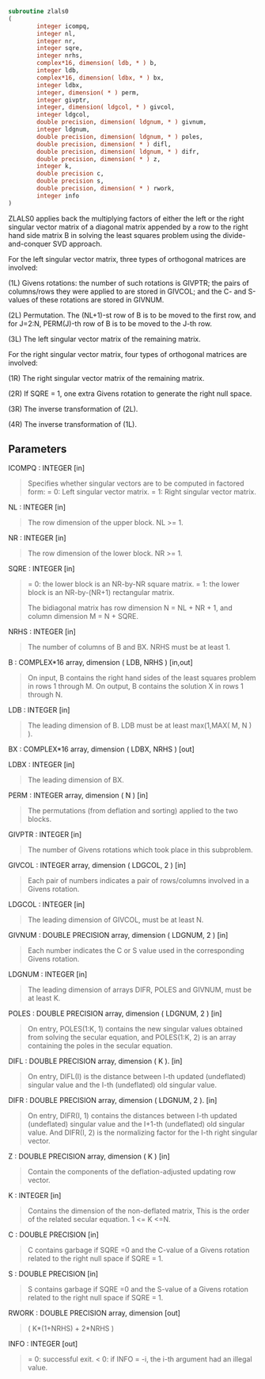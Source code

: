 ```fortran
subroutine zlals0
(
        integer icompq,
        integer nl,
        integer nr,
        integer sqre,
        integer nrhs,
        complex*16, dimension( ldb, * ) b,
        integer ldb,
        complex*16, dimension( ldbx, * ) bx,
        integer ldbx,
        integer, dimension( * ) perm,
        integer givptr,
        integer, dimension( ldgcol, * ) givcol,
        integer ldgcol,
        double precision, dimension( ldgnum, * ) givnum,
        integer ldgnum,
        double precision, dimension( ldgnum, * ) poles,
        double precision, dimension( * ) difl,
        double precision, dimension( ldgnum, * ) difr,
        double precision, dimension( * ) z,
        integer k,
        double precision c,
        double precision s,
        double precision, dimension( * ) rwork,
        integer info
)
```

ZLALS0 applies back the multiplying factors of either the left or the
right singular vector matrix of a diagonal matrix appended by a row
to the right hand side matrix B in solving the least squares problem
using the divide-and-conquer SVD approach.

For the left singular vector matrix, three types of orthogonal
matrices are involved:

(1L) Givens rotations: the number of such rotations is GIVPTR; the
pairs of columns/rows they were applied to are stored in GIVCOL;
and the C- and S-values of these rotations are stored in GIVNUM.

(2L) Permutation. The (NL+1)-st row of B is to be moved to the first
row, and for J=2:N, PERM(J)-th row of B is to be moved to the
J-th row.

(3L) The left singular vector matrix of the remaining matrix.

For the right singular vector matrix, four types of orthogonal
matrices are involved:

(1R) The right singular vector matrix of the remaining matrix.

(2R) If SQRE = 1, one extra Givens rotation to generate the right
null space.

(3R) The inverse transformation of (2L).

(4R) The inverse transformation of (1L).

## Parameters
ICOMPQ : INTEGER [in]
> Specifies whether singular vectors are to be computed in
> factored form:
> = 0: Left singular vector matrix.
> = 1: Right singular vector matrix.

NL : INTEGER [in]
> The row dimension of the upper block. NL >= 1.

NR : INTEGER [in]
> The row dimension of the lower block. NR >= 1.

SQRE : INTEGER [in]
> = 0: the lower block is an NR-by-NR square matrix.
> = 1: the lower block is an NR-by-(NR+1) rectangular matrix.
> 
> The bidiagonal matrix has row dimension N = NL + NR + 1,
> and column dimension M = N + SQRE.

NRHS : INTEGER [in]
> The number of columns of B and BX. NRHS must be at least 1.

B : COMPLEX*16 array, dimension ( LDB, NRHS ) [in,out]
> On input, B contains the right hand sides of the least
> squares problem in rows 1 through M. On output, B contains
> the solution X in rows 1 through N.

LDB : INTEGER [in]
> The leading dimension of B. LDB must be at least
> max(1,MAX( M, N ) ).

BX : COMPLEX*16 array, dimension ( LDBX, NRHS ) [out]

LDBX : INTEGER [in]
> The leading dimension of BX.

PERM : INTEGER array, dimension ( N ) [in]
> The permutations (from deflation and sorting) applied
> to the two blocks.

GIVPTR : INTEGER [in]
> The number of Givens rotations which took place in this
> subproblem.

GIVCOL : INTEGER array, dimension ( LDGCOL, 2 ) [in]
> Each pair of numbers indicates a pair of rows/columns
> involved in a Givens rotation.

LDGCOL : INTEGER [in]
> The leading dimension of GIVCOL, must be at least N.

GIVNUM : DOUBLE PRECISION array, dimension ( LDGNUM, 2 ) [in]
> Each number indicates the C or S value used in the
> corresponding Givens rotation.

LDGNUM : INTEGER [in]
> The leading dimension of arrays DIFR, POLES and
> GIVNUM, must be at least K.

POLES : DOUBLE PRECISION array, dimension ( LDGNUM, 2 ) [in]
> On entry, POLES(1:K, 1) contains the new singular
> values obtained from solving the secular equation, and
> POLES(1:K, 2) is an array containing the poles in the secular
> equation.

DIFL : DOUBLE PRECISION array, dimension ( K ). [in]
> On entry, DIFL(I) is the distance between I-th updated
> (undeflated) singular value and the I-th (undeflated) old
> singular value.

DIFR : DOUBLE PRECISION array, dimension ( LDGNUM, 2 ). [in]
> On entry, DIFR(I, 1) contains the distances between I-th
> updated (undeflated) singular value and the I+1-th
> (undeflated) old singular value. And DIFR(I, 2) is the
> normalizing factor for the I-th right singular vector.

Z : DOUBLE PRECISION array, dimension ( K ) [in]
> Contain the components of the deflation-adjusted updating row
> vector.

K : INTEGER [in]
> Contains the dimension of the non-deflated matrix,
> This is the order of the related secular equation. 1 <= K <=N.

C : DOUBLE PRECISION [in]
> C contains garbage if SQRE =0 and the C-value of a Givens
> rotation related to the right null space if SQRE = 1.

S : DOUBLE PRECISION [in]
> S contains garbage if SQRE =0 and the S-value of a Givens
> rotation related to the right null space if SQRE = 1.

RWORK : DOUBLE PRECISION array, dimension [out]
> ( K*(1+NRHS) + 2*NRHS )

INFO : INTEGER [out]
> = 0:  successful exit.
> < 0:  if INFO = -i, the i-th argument had an illegal value.
